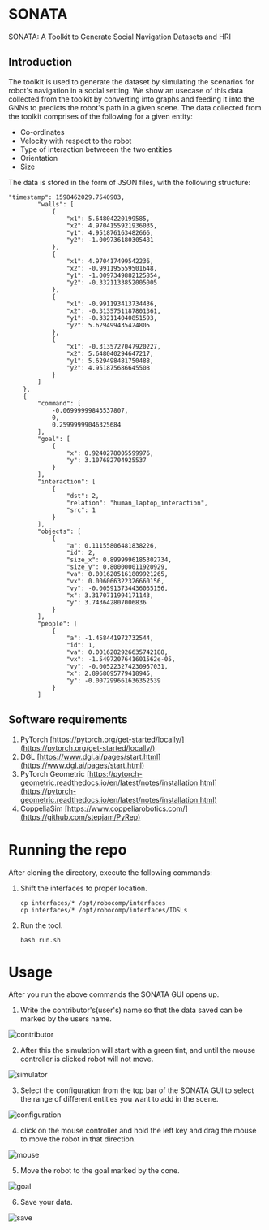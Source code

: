 # SONATA

SONATA: A Toolkit to Generate Social Navigation Datasets and HRI

## Introduction

The toolkit is used to generate the dataset by simulating the scenarios for robot's navigation in a social setting. We show an usecase of this data collected from the toolkit by converting into graphs and feeding it into the GNNs to predicts the robot's path in a given scene. The data collected from the toolkit comprises of the following for a given entity:
* Co-ordinates
* Velocity with respect to the robot
* Type of interaction betweeen the two entities
* Orientation
* Size

The data is stored in the form of JSON files, with the following structure:
```
"timestamp": 1598462029.7540903,
        "walls": [
            {
                "x1": 5.64804220199585,
                "x2": 4.9704155921936035,
                "y1": 4.951876163482666,
                "y2": -1.009736180305481
            },
            {
                "x1": 4.970417499542236,
                "x2": -0.991195559501648,
                "y1": -1.0097349882125854,
                "y2": -0.3321133852005005
            },
            {
                "x1": -0.991193413734436,
                "x2": -0.3135751187801361,
                "y1": -0.332114040851593,
                "y2": 5.629499435424805
            },
            {
                "x1": -0.3135727047920227,
                "x2": 5.648040294647217,
                "y1": 5.629498481750488,
                "y2": 4.951875686645508
            }
        ]
    },
    {
        "command": [
            -0.06999999843537807,
            0,
            0.25999999046325684
        ],
        "goal": [
            {
                "x": 0.9240278005599976,
                "y": 3.107682704925537
            }
        ],
        "interaction": [
            {
                "dst": 2,
                "relation": "human_laptop_interaction",
                "src": 1
            }
        ],
        "objects": [
            {
                "a": 0.11155806481838226,
                "id": 2,
                "size_x": 0.8999996185302734,
                "size_y": 0.800000011920929,
                "va": 0.0016205161809921265,
                "vx": 0.006066322326660156,
                "vy": -0.005913734436035156,
                "x": 3.3170711994171143,
                "y": 3.743642807006836
            }
        ],
        "people": [
            {
                "a": -1.458441972732544,
                "id": 1,
                "va": 0.0016202926635742188,
                "vx": -1.5497207641601562e-05,
                "vy": -0.005223274230957031,
                "x": 2.8968095779418945,
                "y": -0.007299661636352539
            }
        ]
```

## Software requirements
1. PyTorch [https://pytorch.org/get-started/locally/](https://pytorch.org/get-started/locally/)
2. DGL [https://www.dgl.ai/pages/start.html](https://www.dgl.ai/pages/start.html)
3. PyTorch Geometric [https://pytorch-geometric.readthedocs.io/en/latest/notes/installation.html](https://pytorch-geometric.readthedocs.io/en/latest/notes/installation.html)
4. CoppeliaSim [https://www.coppeliarobotics.com/](https://github.com/stepjam/PyRep)

# Running the repo

After cloning the directory, execute the following commands:
1. Shift the interfaces to proper location.
    ```
    cp interfaces/* /opt/robocomp/interfaces
    cp interfaces/* /opt/robocomp/interfaces/IDSLs
    ```
2. Run the tool.
    ```
    bash run.sh
    ```

# Usage

After you run the above commands the SONATA GUI opens up.

1. Write the contributor's(user's) name so that the data saved can be marked by the users name.

![contributor](./images/get_contributer.png)

2. After this the simulation will start with a green tint, and until the mouse controller is clicked robot will not move. 

![simulator](./images/simulation_green_start.png)

3. Select the configuration from the top bar of the SONATA GUI to select the range of different entities you want to add in the scene.

![configuration](./images/select_range.png)

4. click on the mouse controller and hold the left key and drag the mouse to move the robot in that direction.

![mouse](./images/click_joystick.png)

5. Move the robot to the goal marked by the cone.

![goal](./images/reach_goal.png)

6. Save your data.

![save](./images/save.png)

